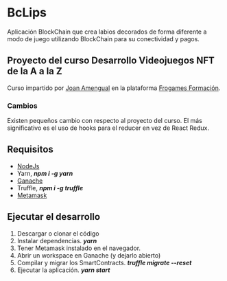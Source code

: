 # BcLips

Aplicación BlockChain que crea labios decorados de forma diferente a modo de juego utilizando BlockChain para su conectividad y pagos.

## Proyecto del curso Desarrollo Videojuegos NFT de la A a la Z

Curso impartido por [Joan Amengual](https://www.linkedin.com/in/joanamengual7) en la plataforma [Frogames Formación](https://cursos.frogamesformacion.com/courses/videojuegos-nft).

### Cambios

Existen pequeños cambio con respecto al proyecto del curso. El más significativo es el uso de hooks para el reducer en vez de React Redux.

## Requisitos

- [NodeJs](https://nodejs.org/en)
- Yarn, **_npm i -g yarn_**
- [Ganache](https://trufflesuite.com/ganache/)
- Truffle, **_npm i -g truffle_**
- [Metamask](https://metamask.io/)

## Ejecutar el desarrollo

1. Descargar o clonar el código
2. Instalar dependencias. **_yarn_**
3. Tener Metamask instalado en el navegador.
4. Abrir un workspace en Ganache (y dejarlo abierto)
5. Compilar y migrar los SmartContracts. **_truffle migrate --reset_**
6. Ejecutar la aplicación. **_yarn start_**
